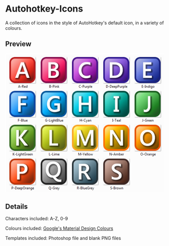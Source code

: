 # Autohotkey-Icons
A collection of icons in the style of AutoHotkey's default icon, in a variety of colours.

## Preview

![Icon Preview](./Previews/Icon-Preview.png)

## Details

Characters included: A-Z, 0-9

Colours included: [Google's Material Design Colours](https://www.materialui.co/colors)

Templates included: Photoshop file and blank PNG files
